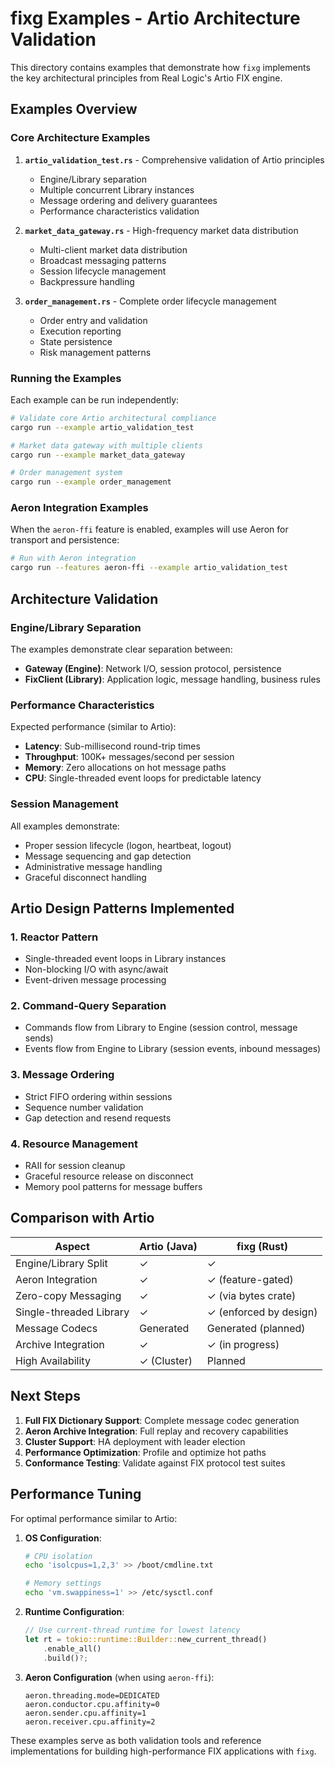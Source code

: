 
# fixg Examples - Artio Architecture Validation

This directory contains examples that demonstrate how `fixg` implements the key architectural principles from Real Logic's Artio FIX engine.

## Examples Overview

### Core Architecture Examples

1. **`artio_validation_test.rs`** - Comprehensive validation of Artio principles
   - Engine/Library separation
   - Multiple concurrent Library instances
   - Message ordering and delivery guarantees
   - Performance characteristics validation

2. **`market_data_gateway.rs`** - High-frequency market data distribution
   - Multi-client market data distribution
   - Broadcast messaging patterns
   - Session lifecycle management
   - Backpressure handling

3. **`order_management.rs`** - Complete order lifecycle management
   - Order entry and validation
   - Execution reporting
   - State persistence
   - Risk management patterns

### Running the Examples

Each example can be run independently:

```bash
# Validate core Artio architectural compliance
cargo run --example artio_validation_test

# Market data gateway with multiple clients
cargo run --example market_data_gateway

# Order management system
cargo run --example order_management
```

### Aeron Integration Examples

When the `aeron-ffi` feature is enabled, examples will use Aeron for transport and persistence:

```bash
# Run with Aeron integration
cargo run --features aeron-ffi --example artio_validation_test
```

## Architecture Validation

### Engine/Library Separation

The examples demonstrate clear separation between:
- **Gateway (Engine)**: Network I/O, session protocol, persistence
- **FixClient (Library)**: Application logic, message handling, business rules

### Performance Characteristics

Expected performance (similar to Artio):
- **Latency**: Sub-millisecond round-trip times
- **Throughput**: 100K+ messages/second per session
- **Memory**: Zero allocations on hot message paths
- **CPU**: Single-threaded event loops for predictable latency

### Session Management

All examples demonstrate:
- Proper session lifecycle (logon, heartbeat, logout)
- Message sequencing and gap detection
- Administrative message handling
- Graceful disconnect handling

## Artio Design Patterns Implemented

### 1. Reactor Pattern
- Single-threaded event loops in Library instances
- Non-blocking I/O with async/await
- Event-driven message processing

### 2. Command-Query Separation
- Commands flow from Library to Engine (session control, message sends)
- Events flow from Engine to Library (session events, inbound messages)

### 3. Message Ordering
- Strict FIFO ordering within sessions
- Sequence number validation
- Gap detection and resend requests

### 4. Resource Management
- RAII for session cleanup
- Graceful resource release on disconnect
- Memory pool patterns for message buffers

## Comparison with Artio

| Aspect | Artio (Java) | fixg (Rust) |
|--------|-------------|------------|
| Engine/Library Split | ✓ | ✓ |
| Aeron Integration | ✓ | ✓ (feature-gated) |
| Zero-copy Messaging | ✓ | ✓ (via bytes crate) |
| Single-threaded Library | ✓ | ✓ (enforced by design) |
| Message Codecs | Generated | Generated (planned) |
| Archive Integration | ✓ | ✓ (in progress) |
| High Availability | ✓ (Cluster) | Planned |

## Next Steps

1. **Full FIX Dictionary Support**: Complete message codec generation
2. **Aeron Archive Integration**: Full replay and recovery capabilities
3. **Cluster Support**: HA deployment with leader election
4. **Performance Optimization**: Profile and optimize hot paths
5. **Conformance Testing**: Validate against FIX protocol test suites

## Performance Tuning

For optimal performance similar to Artio:

1. **OS Configuration**:
   ```bash
   # CPU isolation
   echo 'isolcpus=1,2,3' >> /boot/cmdline.txt
   
   # Memory settings
   echo 'vm.swappiness=1' >> /etc/sysctl.conf
   ```

2. **Runtime Configuration**:
   ```rust
   // Use current-thread runtime for lowest latency
   let rt = tokio::runtime::Builder::new_current_thread()
       .enable_all()
       .build()?;
   ```

3. **Aeron Configuration** (when using `aeron-ffi`):
   ```properties
   aeron.threading.mode=DEDICATED
   aeron.conductor.cpu.affinity=0
   aeron.sender.cpu.affinity=1
   aeron.receiver.cpu.affinity=2
   ```

These examples serve as both validation tools and reference implementations for building high-performance FIX applications with `fixg`.

